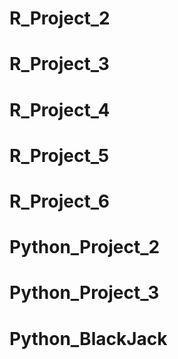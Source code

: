 # R_Project_2
# R_Project_3
# R_Project_4
# R_Project_5
# R_Project_6
# Python_Project_2
# Python_Project_3
# Python_BlackJack
